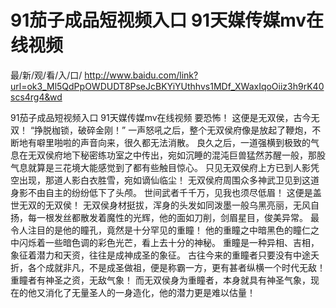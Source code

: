 # 91茄子成品短视频入口 91天媒传媒mv在线视频

最/新/观/看/入/口/ http://www.baidu.com/link?url=ok3_Ml5QdPpOWDUDT8PseJcBKYiYUthhvs1MDf_XWaxIqoOiiz3h9rK40scs4rg4&wd

91茄子成品短视频入口 91天媒传媒mv在线视频
要恐怖！
    这便是无双侯，古今无双！
    “挣脱枷锁，破碎金刚！”
    一声怒吼之后，整个无双侯府像是放起了鞭炮，不断地有噼里啪啦的声音向来，很久都无法消散。
    良久之后，一道强横到极致的气息在无双侯府地下秘密练功室之中传出，宛如沉睡的混沌巨兽猛然苏醒一般，那股气息就算是三花境大能感觉到了都有些触目惊心。
    只见无双侯府上方已到人影凭空出现，那道人影白衣胜雪，宛如谪仙临尘！
    无双侯府周围众多神武卫见到这道身影不由自主的纷纷低下了头颅。
    世间武者千千万，见我也须尽低眉！
    这便是盖世无双的无双侯！
    无双侯身材挺拔，浑身的头发如同泼墨一般乌黑亮丽，无风自扬，每一根发丝都散发着魔性的光辉，他的面如刀削，剑眉星目，俊美异常。
    最令人注目的是他的瞳孔，竟然是十分罕见的重瞳！
    他的重瞳之中暗黑色的瞳仁之中闪烁着一些暗色调的彩色光芒，看上去十分的神秘。
    重瞳是一种异相、吉相，象征着潜力和天资，往往是成神成圣的象征。
    古往今来的重瞳者只要没有中途夭折，各个成就非凡，不是成圣做祖，便是称霸一方，更有甚者纵横一个时代无敌！
    重瞳者有神圣之资，无敌气象！
    而无双侯身为重瞳者，本身就具有神圣气象，现在的他又消化了无量圣人的一身造化，他的潜力更是难以估量！
